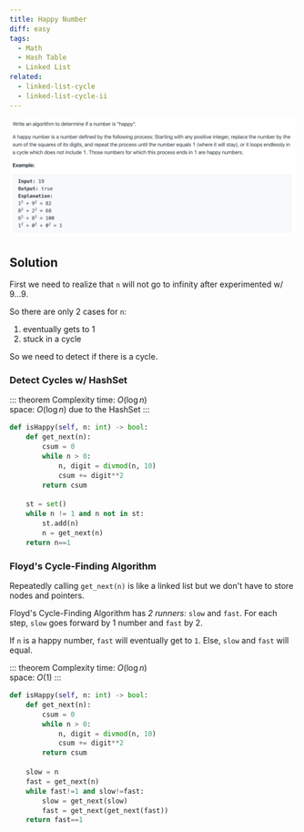 ```yaml
---
title: Happy Number
diff: easy
tags:
  - Math
  - Hash Table
  - Linked List
related:
  - linked-list-cycle
  - linked-list-cycle-ii
---
```


<img class="medium-zoom" src="/algo/happy-number.png" alt="https://leetcode.com/problems/happy-number">

## Solution

First we need to realize that `n` will not go to infinity after experimented w/ $9...9$.

So there are only 2 cases for `n`:

1. eventually gets to 1
2. stuck in a cycle

So we need to detect if there is a cycle.

### Detect Cycles w/ HashSet

::: theorem Complexity
time: $O(\log n)$  
space: $O(\log n)$ due to the HashSet
:::

```py
def isHappy(self, n: int) -> bool:
    def get_next(n):
        csum = 0
        while n > 0:
            n, digit = divmod(n, 10)
            csum += digit**2
        return csum

    st = set()
    while n != 1 and n not in st:
        st.add(n)
        n = get_next(n)
    return n==1
```

### Floyd's Cycle-Finding Algorithm

Repeatedly calling `get_next(n)` is like a linked list but we don't have to store nodes and pointers.

Floyd's Cycle-Finding Algorithm has _2 runners_: `slow` and `fast`. For each step, `slow` goes forward by 1 number and `fast` by 2.

If `n` is a happy number, `fast` will eventually get to `1`. Else, `slow` and `fast` will equal.

::: theorem Complexity
time: $O(\log n)$  
space: $O(1)$
:::

```py
def isHappy(self, n: int) -> bool:
    def get_next(n):
        csum = 0
        while n > 0:
            n, digit = divmod(n, 10)
            csum += digit**2
        return csum

    slow = n
    fast = get_next(n)
    while fast!=1 and slow!=fast:
        slow = get_next(slow)
        fast = get_next(get_next(fast))
    return fast==1
```
